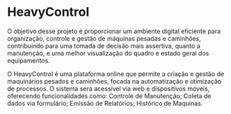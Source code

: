 # HeavyControl

O objetivo desse projeto é proporcionar um ambiente digital eficiente para organização, controle e gestão de máquinas pesadas e caminhões, contribuindo para uma tomada de decisão mais assertiva, quanto a manutenção, e uma melhor visualização do quadro e estado geral  dos equipamentos.

O HeavyControl é uma plataforma online que permite a criação e gestão de maquinários pesados e caminhões, focada na automatização e otimização de processos. O sistema será acessível via web e dispositivos móveis, oferecendo funcionalidades como:
Controle de Manutenção;
Coleta de dados via formulário;
Emissão de Relatórios;
Histórico de Maquinas.
